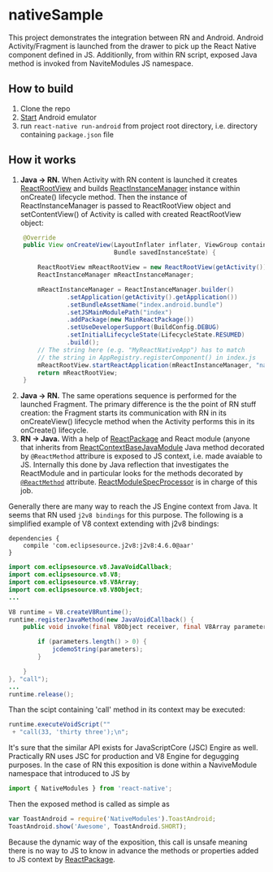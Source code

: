# nativeSample
This project demonstrates the integration between RN and Android. Android Activity/Fragment is launched from the drawer to pick up the React Native component defined in JS. Additionlly, from within RN script, exposed Java method is invoked from NaviteModules JS namespace.

## How to build
1. Clone the repo
2. [Start](https://developer.android.com/studio/run/emulator-commandline) Android emulator
3. run <code>react-native run-android</code> from project root directory, i.e. directory containing <code>package.json</code> file

## How it works
1. <b>Java -> RN.</b> When Activity with RN content is launched it creates [ReactRootView](https://github.com/facebook/react-native/blob/master/ReactAndroid/src/main/java/com/facebook/react/ReactRootView.java) and builds [ReactInstanceManager](https://github.com/facebook/react-native/blob/master/ReactAndroid/src/main/java/com/facebook/react/ReactInstanceManager.java) instance within onCreate() lifecycle method. Then the instance of ReactInstanceManager is passed to ReactRootView object and setContentView() of Activity is called with created ReactRootView object:
```java
    @Override
    public View onCreateView(LayoutInflater inflater, ViewGroup container,
                             Bundle savedInstanceState) {

        ReactRootView mReactRootView = new ReactRootView(getActivity());
        ReactInstanceManager mReactInstanceManager;

        mReactInstanceManager = ReactInstanceManager.builder()
                .setApplication(getActivity().getApplication())
                .setBundleAssetName("index.android.bundle")
                .setJSMainModulePath("index")
                .addPackage(new MainReactPackage())
                .setUseDeveloperSupport(BuildConfig.DEBUG)
                .setInitialLifecycleState(LifecycleState.RESUMED)
                .build();
        // The string here (e.g. "MyReactNativeApp") has to match
        // the string in AppRegistry.registerComponent() in index.js
        mReactRootView.startReactApplication(mReactInstanceManager, "nativeSample", null);
        return mReactRootView;
    }
```
2. <b>Java -> RN.</b> The same operations sequence is performed for the launched Fragment. The primary difference is the the point of RN stuff creation: the Fragment starts its communication with RN in its onCreateView() lifecycle method when the Activity performs this in its onCreate() lifecycle.
3. <b>RN -> Java.</b> With a help of [ReactPackage](https://github.com/facebook/react-native/blob/master/ReactAndroid/src/main/java/com/facebook/react/ReactPackage.java) and React module (anyone that inherits from [ReactContextBaseJavaModule](https://github.com/facebook/react-native/blob/master/ReactAndroid/src/main/java/com/facebook/react/bridge/ReactContextBaseJavaModule.java) Java method decorated by <code>@ReactMethod</code> attribure is exposed to JS context, i.e. made avaiable to JS. Internally this done by Java reflection that investigates the ReactModule and in particular looks for the methods decorated by [<code>@ReactMethod</code>](https://github.com/facebook/react-native/blob/master/ReactAndroid/src/main/java/com/facebook/react/bridge/ReactMethod.java)  attribute. [ReactModuleSpecProcessor](https://github.com/facebook/react-native/blob/42146a7a4ad992a3597e07ead3aafdc36d58ac26/ReactAndroid/src/main/java/com/facebook/react/module/processing/ReactModuleSpecProcessor.java) is in charge of this job.

Generally there are many way to reach the JS Engine context from Java. It seems that RN used <code>j2v8 bindings</code> for this purpose. The following is a simplified example of V8 context extending with j2v8 bindings:
```
dependencies {
    compile 'com.eclipsesource.j2v8:j2v8:4.6.0@aar'
}
```
```java
import com.eclipsesource.v8.JavaVoidCallback;
import com.eclipsesource.v8.V8;
import com.eclipsesource.v8.V8Array;
import com.eclipsesource.v8.V8Object;
...

V8 runtime = V8.createV8Runtime();
runtime.registerJavaMethod(new JavaVoidCallback() {
    public void invoke(final V8Object receiver, final V8Array parameters) {

        if (parameters.length() > 0) {
            jcdemoString(parameters);
        }

    }
}, "call");
...
runtime.release();
```
Than the scipt containing 'call' method in its context may be executed:
```java
runtime.executeVoidScript(""
 + "call(33, 'thirty three');\n";
```

It's sure that the similar API exists for JavaScriptCore (JSC) Engire as well. Practically RN uses JSC for production and V8 Engine for degugging purposes. 
In the case of RN this exposition is done within a NaviveModule namespace that introduced to JS by 
```javascript
import { NativeModules } from 'react-native';
```
Then the exposed method is called as simple as 
```javascript
var ToastAndroid = require('NativeModules').ToastAndroid;
ToastAndroid.show('Awesome', ToastAndroid.SHORT);
```
Because the dynamic way of the exposition, this call is unsafe meaning there is no way to JS to know in advance the methods or properties added to JS context by [ReactPackage](https://github.com/facebook/react-native/blob/master/ReactAndroid/src/main/java/com/facebook/react/ReactPackage.java).
